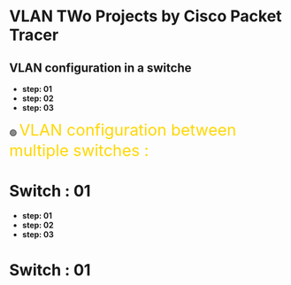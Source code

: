 # VLAN TWo Projects by Cisco Packet Tracer
## VLAN configuration in a switche
- **step: 01**
- **step: 02**
- **step: 03**

🟢 <span style="color:gold; font-size:1.8rem ;">VLAN configuration between multiple switches : </span>
# Switch : 01
- **step: 01**
- **step: 02**
- **step: 03**
# Switch : 01